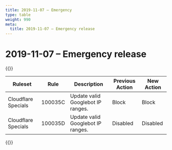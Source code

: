 ```yaml
---
title: 2019-11-07 – Emergency
type: table
weight: 990
meta:
  title: 2019-11-07 – Emergency release
---
```


# 2019-11-07 – Emergency release

{{<table-wrap>}}<table style="width: 100%">

<thead>
  <tr>
    <th>Ruleset</th>
    <th>Rule</th>
    <th>Description</th>
    <th>Previous Action</th>
    <th>New Action</th>
  </tr>
</thead>
<tbody>
  <tr>
    <td>Cloudflare Specials</td>
    <td>100035C</td>
    <td>Update valid Googlebot IP ranges.</td>
    <td>Block</td>
    <td>Block</td>
  </tr>
  <tr>
    <td>Cloudflare Specials</td>
    <td>100035D</td>
    <td>Update valid Googlebot IP ranges.</td>
    <td>Disabled</td>
    <td>Disabled</td>
  </tr>
</tbody>

</table>{{</table-wrap>}}

